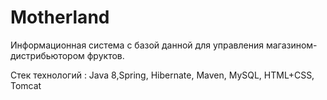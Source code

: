 # Motherland
Информационная система с базой данной для управления магазином-дистрибьютором фруктов.

Стек технологий : Java 8,Spring, Hibernate, Maven, MySQL, HTML+CSS, Tomcat
